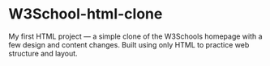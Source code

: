# W3School-html-clone
My first HTML project — a simple clone of the W3Schools homepage with a few design and content changes. Built using only HTML to practice web structure and layout.
